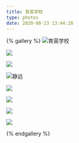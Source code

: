 ```yaml
---
title: 育英学校
type: photos
date: 2020-08-23 13:44:28
---
```

{% gallery %}
![育英学校](https://photos-picgo.oss-cn-beijing.aliyuncs.com/img/pasted-81.png)

![](https://photos-picgo.oss-cn-beijing.aliyuncs.com/img/pasted-83.png)

![](https://photos-picgo.oss-cn-beijing.aliyuncs.com/img/DSCF3068_effects.JPG)

![静远](https://photos-picgo.oss-cn-beijing.aliyuncs.com/img/pasted-82.png)

![](https://photos-picgo.oss-cn-beijing.aliyuncs.com/img/pasted-94.png)

![](https://photos-picgo.oss-cn-beijing.aliyuncs.com/img/pasted-86.png)

![](https://photos-picgo.oss-cn-beijing.aliyuncs.com/img/pasted-87.png)

![](https://photos-picgo.oss-cn-beijing.aliyuncs.com/img/DSCF3076.JPG)

{% endgallery %}